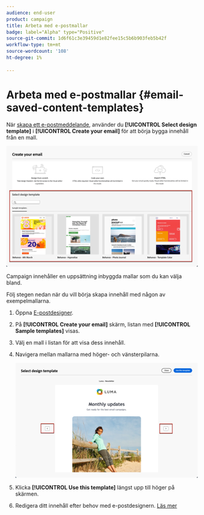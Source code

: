 ```yaml
---
audience: end-user
product: campaign
title: Arbeta med e-postmallar
badge: label="Alpha" type="Positive"
source-git-commit: 1d6f61c3e39459d1e82fee15c5b6b903feb5b42f
workflow-type: tm+mt
source-wordcount: '108'
ht-degree: 1%

---
```


# Arbeta med e-postmallar {#email-saved-content-templates}

När [skapa ett e-postmeddelande](../email/create-email.md), använder du **[!UICONTROL Select design template]** i **[!UICONTROL Create your email]** för att börja bygga innehåll från en mall.

![](assets/email_designer-sample-templates.png)

Campaign innehåller en uppsättning inbyggda mallar som du kan välja bland.

Följ stegen nedan när du vill börja skapa innehåll med någon av exempelmallarna.

1. Öppna [E-postdesigner](create-email-content.md).

1. På **[!UICONTROL Create your email]** skärm, listan med **[!UICONTROL Sample templates]**  visas.

1. Välj en mall i listan för att visa dess innehåll.

1. Navigera mellan mallarna med höger- och vänsterpilarna.

   ![](assets/email_designer-sample-templates-navigate.png)

1. Klicka **[!UICONTROL Use this template]** längst upp till höger på skärmen.

1. Redigera ditt innehåll efter behov med e-postdesignern. [Läs mer](create-email-content.md)
